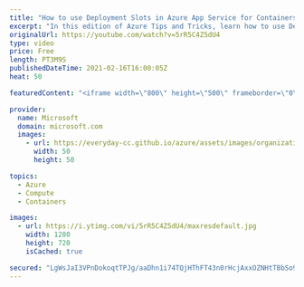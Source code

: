 ```yaml
---
title: "How to use Deployment Slots in Azure App Service for Containers | Azure Tips and Tricks"
excerpt: "In this edition of Azure Tips and Tricks, learn how to use Deployment Slots in Microsoft Azure App Service for Containers.   For more tips and tricks, visit: https://aka.ms/azuretipsandtricks  Get started with 12 months of free services and $200 USD in credit. Create your free account today with Microsoft"
originalUrl: https://youtube.com/watch?v=5rR5C4Z5dU4
type: video
price: Free
length: PT3M9S
publishedDateTime: 2021-02-16T16:00:05Z
heat: 50

featuredContent: "<iframe width=\"800\" height=\"500\" frameborder=\"0\" src=\"https://www.youtube.com/embed/5rR5C4Z5dU4\" allow=\"accelerometer; autoplay; encrypted-media; gyroscope; picture-in-picture\" allowfullscreen></iframe>"

provider:
  name: Microsoft
  domain: microsoft.com
  images:
    - url: https://everyday-cc.github.io/azure/assets/images/organizations/microsoft.com-50x50.jpg
      width: 50
      height: 50

topics:
  - Azure
  - Compute
  - Containers

images:
  - url: https://i.ytimg.com/vi/5rR5C4Z5dU4/maxresdefault.jpg
    width: 1280
    height: 720
    isCached: true

secured: "LgWsJaI3VPnDokoqtTPJg/aaDhn1i74TQjHThFT43n0rHcjAxxOZNHtTBbSo9ukLUff0JtiHXkxN4xL0QOw8q4eIx9SrF1gP7ZXeuPZSLsnK4q35/2zoDOJ5g3UA/9QJokgViWBF18aTF/dLtgnyz9+dc+KYlB5KTGZLtpR9Tok/xCLaw8cjdArDeQPimxeEOKvYoEvo3kg5BMIaSh7BSbNrA58DRMDMrhiNxFzF3XSuFpoD2rBeLWx81iEIKxRKhPBmVeK35bZoDQtFe9yAGpr8oV9RZfLTjp8/g8nl3hcMRVM8bU+pS210hCaeS5jEAYZw2tG061oayX0SAHwtXLV+D0InhUAcbCMrg2dHIUaefZKlGj9M8KN8hAmnEYI4L2sYkeS0KwVnAvuB5c/e6HGivl9Lh7SmUKQVaBx81DI=;wRrNiWl92tF2jB6UX+1GjQ=="
---
```


